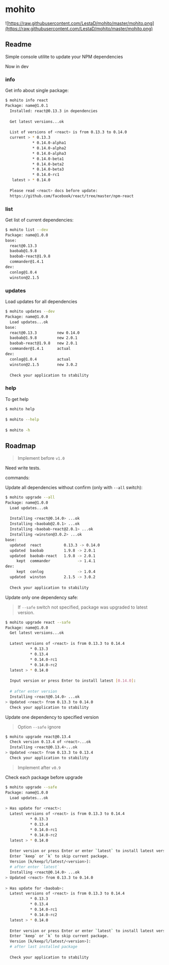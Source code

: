 # mohito

![https://raw.githubusercontent.com/LestaD/mohito/master/mohito.png](https://raw.githubusercontent.com/LestaD/mohito/master/mohito.png)

## Readme

Simple console utilite to update your NPM dependencies

Now in dev

### info

Get info about single package:

```bash
$ mohito info react
Package: name@1.0.1
  Installed: react@0.13.3 in dependencies

  Get latest versions...ok

  List of versions of <react> is from 0.13.3 to 0.14.0
  current > * 0.13.3
            * 0.14.0-alpha1
            * 0.14.0-alpha2
            * 0.14.0-alpha3
            * 0.14.0-beta1
            * 0.14.0-beta2
            * 0.14.0-beta3
            * 0.14.0-rc1
   latest > * 0.14.0

  Please read <react> docs before update:
  https://github.com/facebook/react/tree/master/npm-react

```

### list

Get list of current dependencies:

```bash
$ mohito list --dev
Package: name@1.0.0
base:
  react@0.13.3
  baobab@1.9.8
  baobab-react@1.9.8
  commander@1.4.1
dev:
  conlog@1.0.4
  winston@2.1.5
```

### updates

Load updates for all dependencies

```bash
$ mohito updates --dev
Package: name@1.0.0
  Load updates...ok
base:
  react@0.13.3         new 0.14.0
  baobab@1.9.8         new 2.0.1
  baobab-react@1.9.8   new 2.0.1
  commander@1.4.1      actual
dev:
  conlog@1.0.4         actual
  winston@2.1.5        new 3.0.2

  Check your application to stability
```

### help

To get help

```bash
$ mohito help

$ mohito --help

$ mohito -h
```


## Roadmap

> Implement before `v1.0`

Need write tests.

commands:



Update all dependencies without confirm (only with `--all` switch):

```bash
$ mohito upgrade --all
Package: name@1.0.0
  Load updates...ok

  Installing <react@0.14.0> ...ok
  Installing <baobab@2.0.1> ...ok
  Installing <baobab-react@2.0.1> ...ok
  Installing <winston@3.0.2> ...ok
base:
  updated  react          0.13.3 -> 0.14.0
  updated  baobab         1.9.8 -> 2.0.1
  updated  baobab-react   1.9.8 -> 2.0.1
     kept  commander            -> 1.4.1
dev:
     kept  conlog               -> 1.0.4
  updated  winston        2.1.5 -> 3.0.2

  Check your application to stability
```


Update only one dependency safe:

> If `--safe` switch not specified, package was upgraded to latest version.

```bash
$ mohito upgrade react --safe
Package: name@1.0.0
  Get latest versions...ok

  Latest versions of <react> is from 0.13.3 to 0.14.4
           * 0.13.3
           * 0.13.4
           * 0.14.0-rc1
           * 0.14.0-rc2
  latest > * 0.14.0

  Input version or press Enter to install latest [0.14.0]:

  # after enter version
  Installing <react@0.14.0> ...ok
> Updated <react> from 0.13.3 to 0.14.0
  Check your application to stability
```


Update one dependency to specified version
> Option `--safe` ignore

```bash
$ mohito upgrade react@0.13.4
  Check version 0.13.4 of <react>...ok
  Installing <react@0.13.4>...ok
> Updated <react> from 0.13.3 to 0.13.4
  Check your application to stability
```

> Implement after `v0.9`

Check each package before upgrade

```bash
$ mohito upgrade --safe
Package: name@1.0.0
  Load updates...ok

> Has update for <react>:
  Latest versions of <react> is from 0.13.3 to 0.14.4
           * 0.13.3
           * 0.13.4
           * 0.14.0-rc1
           * 0.14.0-rc2
  latest > * 0.14.0

  Enter version or press Enter or enter `latest` to install latest version.
  Enter `keep` or `k` to skip current package.
  Version [k/keep/l/latest/<version>]:
  # after enter `latest`
  Installing <react@0.14.0> ...ok
> Updated <react> from 0.13.3 to 0.14.0

> Has update for <baobab>:
  Latest versions of <react> is from 0.13.3 to 0.14.4
           * 0.13.3
           * 0.13.4
           * 0.14.0-rc1
           * 0.14.0-rc2
  latest > * 0.14.0

  Enter version or press Enter or enter `latest` to install latest version.
  Enter `keep` or `k` to skip current package.
  Version [k/keep/l/latest/<version>]:
  # after last installed package

  Check your application to stability
```


